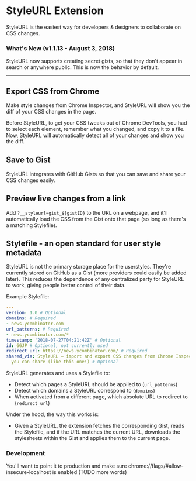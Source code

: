 # StyleURL Extension

StyleURL is the easiest way for developers & designers to collaborate on CSS changes.

### What's New (v1.1.13 - August 3, 2018)

StyleURL now supports creating secret gists, so that they don't appear in search or anywhere public. This is now the behavior by default.

---

## Export CSS from Chrome

Make style changes from Chrome Inspector, and StyleURL will show you the diff of your CSS changes in the page.

Before StyleURL, to get your CSS tweaks out of Chrome DevTools, you had to select each element, remember what you changed, and copy it to a file. Now, StyleURL will automatically detect all of your changes and show you the diff.

## Save to Gist

StyleURL integrates with GitHub Gists so that you can save and share your CSS changes easily.

## Preview live changes from a link

Add `?__styleurl=gist_${gistID}` to the URL on a webpage, and it'll automatically load the CSS from the Gist onto that page (so long as there's a matching Stylefile).

## Stylefile - an open standard for user style metadata

StyleURL is not the primary storage place for the userstyles. They're currently stored on GitHub as a Gist (more providers could easily be added later). This reduces the dependence of any centralized party for StyleURL to work, giving people better control of their data.

Example Stylefile:

```yaml
---
version: 1.0 # Optional
domains: # Required
- news.ycombinator.com
url_patterns: # Required
- news.ycombinator.com/*
timestamp: '2018-07-27T04:21:42Z' # Optional
id: 6GJP # Optional, not currently used
redirect_url: https://news.ycombinator.com/ # Required
shared_via: StyleURL – import and export CSS changes from Chrome Inspector to a Gist
  you can share (like this one!) # Optional
```

StyleURL generates and uses a Stylefile to:

- Detect which pages a StyleURL should be applied to (`url_patterns`)
- Detect which domains a StyleURL correspond to (`domains`)
- When activated from a different page, which absolute URL to redirect to (`redirect_url`)

Under the hood, the way this works is:

- Given a StyleURL, the extension fetches the corresponding Gist, reads the Stylefile, and if the URL matches the current URL, downloads the stylesheets within the Gist and applies them to the current page.

### Development

You'll want to point it to production and make sure chrome://flags/#allow-insecure-localhost is enabled (TODO more words)
